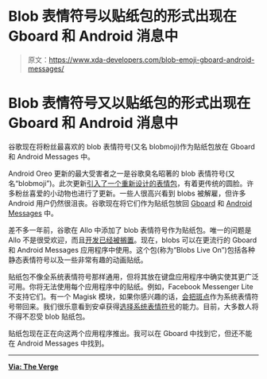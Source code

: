 # Blob 表情符号以贴纸包的形式出现在 Gboard 和 Android 消息中

> 原文：<https://www.xda-developers.com/blob-emoji-gboard-android-messages/>

# Blob 表情符号又以贴纸包的形式出现在 Gboard 和 Android 消息中

谷歌现在将粉丝最喜欢的 blob 表情符号(又名 blobmoji)作为贴纸包放在 Gboard 和 Android Messages 中。

Android Oreo 更新的最大受害者之一是谷歌臭名昭著的 blob 表情符号(又名“blobmoji”)。此次更新[引入了一个重新设计的表情包](https://www.xda-developers.com/android-o-redesigns-the-emojis-get-them-now-on-any-rooted-android-5-0-device/)，有着更传统的圆脸。许多粉丝喜爱的小动物也进行了更新。一些人很高兴看到 blobs 被解雇，但许多 Android 用户仍然很沮丧。谷歌现在将它们作为贴纸包放回 [Gboard](https://www.xda-developers.com/gboard-white-nav-bar-light-theme-black-nav-bar-dark-theme/) 和 [Android Messages](https://www.xda-developers.com/android-messages-web-google-chrome-firefox-live/) 中。

差不多一年前，谷歌在 Allo 中添加了 blob 表情符号作为贴纸包。唯一的问题是 Allo 不是很受欢迎，而且[开发已经被搁置](https://www.xda-developers.com/google-allo-paused-chat-rcs-apple-imessage/)。现在，blobs 可以在更流行的 Gboard 和 Android Messages 应用程序中使用。这个包(称为“Blobs Live On”)包括各种静态表情符号以及一些非常有趣的动画贴纸。

贴纸包不像全系统表情符号那样通用，但将其放在键盘应用程序中确实使其更广泛可用。你将无法使用每个应用程序中的贴纸。例如，Facebook Messenger Lite 不支持它们。有一个 Magisk 模块，如果你感兴趣的话，[会把斑点](https://www.xda-developers.com/magisk-blob-emoji-pixel-nexus-oreo/)作为系统表情符号带回来。我们很乐意看到安卓获得[选择系统表情符号](https://www.xda-developers.com/future-android-different-styles-emoji/)的能力。目前，大多数人将不得不忍受 blob 贴纸包。

贴纸包现在正在向这两个应用程序推出。我可以在 Gboard 中找到它，但还不能在 Android Messages 中找到。

* * *

[**Via: The Verge**](https://www.theverge.com/tldr/2018/7/17/17580912/google-blob-blobmoji-android-messages-gboard-update-world-emoji-day)